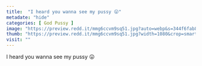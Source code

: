 ```yaml
---
title:  "I heard you wanna see my pussy 😛"
metadate: "hide"
categories: [ God Pussy ]
image: "https://preview.redd.it/mmg6ccvm9sq51.jpg?auto=webp&s=344f6fab8f51d7ea52912f8ebf56f4e452c41680"
thumb: "https://preview.redd.it/mmg6ccvm9sq51.jpg?width=1080&crop=smart&auto=webp&s=98b07018773821689e9c9423b407b7d9ffb1a031"
visit: ""
---
```

I heard you wanna see my pussy 😛
